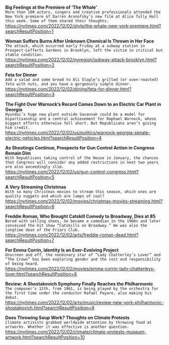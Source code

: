 **Big Feelings at the Premiere of ‘The Whale’**\
`More than 100 actors, singers and creative professionals attended the New York premiere of Darren Aronofsky’s new film at Alice Tully Hall this week. Some of them shared their thoughts.`\
https://nytimes.com/2022/12/02/style/the-whale-new-york-premiere.html?searchResultPosition=1

**Woman Suffers Burns After Unknown Chemical Is Thrown in Her Face**\
`The attack, which occurred early Friday at a subway station in Prospect-Lefferts Gardens in Brooklyn, left the victim in critical but stable condition.`\
https://nytimes.com/2022/12/02/nyregion/subway-attack-brooklyn.html?searchResultPosition=2

**Feta for Dinner**\
`Add a salad and some bread to Ali Slagle’s grilled (or oven-roasted) feta with nuts, and you have a gorgeously simple dinner.`\
https://nytimes.com/2022/12/02/dining/feta-for-dinner.html?searchResultPosition=3

**The Fight Over Warnock’s Record Comes Down to an Electric Car Plant in Georgia**\
`Hyundai’s huge new plant outside Savannah could be a model for bipartisanship and a central achievement for Raphael Warnock, whose biggest efforts otherwise fell short. But Republicans aren’t giving him credit.`\
https://nytimes.com/2022/12/02/us/politics/warnock-georgia-senate-electric-vehicles.html?searchResultPosition=4

**As Shootings Continue, Prospects for Gun Control Action in Congress Remain Dim**\
`With Republicans taking control of the House in January, the chances that Congress will consider any added restrictions in next two years are also exceedingly slim.`\
https://nytimes.com/2022/12/02/us/gun-control-congress.html?searchResultPosition=5

**A Very Streaming Christmas**\
`With so many Christmas movies to stream this season, which ones are quality nuggets and which are lumps of coal?`\
https://nytimes.com/2022/12/02/movies/christmas-movies-streaming.html?searchResultPosition=6

**Freddie Roman, Who Brought Catskill Comedy to Broadway, Dies at 85**\
`Bored with selling shoes, he became a comedian in the 1960s and later conceived the hit show “Catskills on Broadway.” He was also the longtime dean of the Friars Club.`\
https://nytimes.com/2022/12/02/arts/freddie-roman-dead.html?searchResultPosition=7

**For Emma Corrin, Identity Is an Ever-Evolving Project**\
`Onscreen and off, the nonbinary star of “Lady Chatterley’s Lover” and “The Crown” has been exploring gender and the cost and responsibility of being heard.`\
https://nytimes.com/2022/12/02/movies/emma-corrin-lady-chatterleys-lover.html?searchResultPosition=8

**Review: A Shostakovich Symphony Finally Reaches the Philharmonic**\
`The composer’s 12th, from 1961, is being played by the orchestra for the first time under the conductor Rafael Payare, also making his debut.`\
https://nytimes.com/2022/12/02/arts/music/review-new-york-philharmonic-shostakovich.html?searchResultPosition=9

**Does Throwing Soup Work? Thoughts on Climate Protests**\
`Climate activists grabbed worldwide attention by throwing food at artworks. Whether it was effective is another question.`\
https://nytimes.com/2022/12/02/climate/climate-protests-museum-artwork.html?searchResultPosition=10

